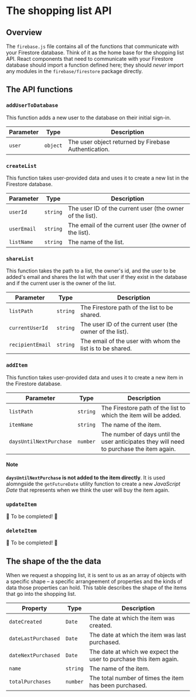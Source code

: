 # The shopping list API

## Overview

The `firebase.js` file contains all of the functions that communicate with your Firestore database. Think of it as the home base for the shopping list API. React components that need to communicate with your Firestore database should import a function defined here; they should _never_ import any modules in the `firebase/firestore` package directly.

## The API functions

### `addUserToDatabase`

This function adds a new user to the database on their initial sign-in.

| Parameter | Type     | Description                                          |
| --------- | -------- | ---------------------------------------------------- |
| `user`    | `object` | The user object returned by Firebase Authentication. |

### `createList`

This function takes user-provided data and uses it to create a new list in the Firestore database.

| Parameter   | Type     | Description                                              |
| ----------- | -------- | -------------------------------------------------------- |
| `userId`    | `string` | The user ID of the current user (the owner of the list). |
| `userEmail` | `string` | The email of the current user (the owner of the list).   |
| `listName`  | `string` | The name of the list.                                    |

### `shareList`

This function takes the path to a list, the owner's id, and the user to be added's email and shares the list with that user if they exist in the database and if the current user is the owner of the list.

| Parameter        | Type     | Description                                               |
| ---------------- | -------- | --------------------------------------------------------- |
| `listPath`       | `string` | The Firestore path of the list to be shared.              |
| `currentUserId`  | `string` | The user ID of the current user (the owner of the list).  |
| `recipientEmail` | `string` | The email of the user with whom the list is to be shared. |

### `addItem`

This function takes user-provided data and uses it to create a new item in the Firestore database.

| Parameter               | Type     | Description                                                                              |
| ----------------------- | -------- | ---------------------------------------------------------------------------------------- |
| `listPath`              | `string` | The Firestore path of the list to which the item will be added.                          |
| `itemName`              | `string` | The name of the item.                                                                    |
| `daysUntilNextPurchase` | `number` | The number of days until the user anticipates they will need to purchase the item again. |

#### Note

**`daysUntilNextPurchase` is not added to the item directly**. It is used alomngside the `getFutureDate` utility function to create a new _JavaScript Date_ that represents when we think the user will buy the item again.

### `updateItem`

🚧 To be completed! 🚧

### `deleteItem`

🚧 To be completed! 🚧

## The shape of the the data

When we request a shopping list, it is sent to us as an array of objects with a specific shape – a specific arrangeement of properties and the kinds of data those properties can hold. This table describes the shape of the items that go into the shopping list.

| Property            | Type     | Description                                                       |
| ------------------- | -------- | ----------------------------------------------------------------- |
| `dateCreated`       | `Date`   | The date at which the item was created.                           |
| `dateLastPurchased` | `Date`   | The date at which the item was last purchased.                    |
| `dateNextPurchased` | `Date`   | The date at which we expect the user to purchase this item again. |
| `name`              | `string` | The name of the item.                                             |
| `totalPurchases`    | `number` | The total number of times the item has been purchased.            |
